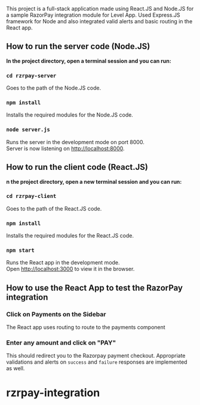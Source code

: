 This project is a full-stack application made using React.JS and Node.JS for a sample RazorPay integration module for Level App. Used Express.JS framework for Node and also integrated valid alerts and basic routing in the React app.

## How to run the server code (Node.JS)

**In the project directory, open a terminal session and you can run:**

### `cd rzrpay-server`

Goes to the path of the Node.JS code.

### `npm install`

Installs the required modules for the Node.JS code.

### `node server.js`

Runs the server in the development mode on port 8000.<br />
Server is now listening on [http://localhost:8000](http://localhost:8000).

## How to run the client code (React.JS)

**n the project directory, open a new terminal session and you can run:**

### `cd rzrpay-client`

Goes to the path of the React.JS code. 

### `npm install`

Installs the required modules for the React.JS code. 

### `npm start`

Runs the React app in the development mode.<br />
Open [http://localhost:3000](http://localhost:8000) to view it in the browser.

## How to use the React App to test the RazorPay integration

### Click on Payments on the Sidebar

The React app uses routing to route to the payments component

### Enter any amount and click on "PAY"

This should redirect you to the Razorpay payment checkout. Appropriate validations and alerts on `success` and `failure` responses are implemented as well.

# rzrpay-integration
